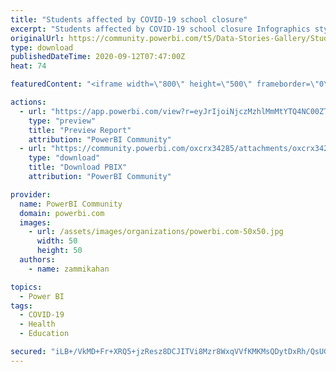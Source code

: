 ```yaml
---
title: "Students affected by COVID-19 school closure"
excerpt: "Students affected by COVID-19 school closure Infographics style dashboard. Data source: World bank - 10th September 2020 Update: PBIX file is"
originalUrl: https://community.powerbi.com/t5/Data-Stories-Gallery/Students-affected-by-COVID-19-school-closure/m-p/1366242
type: download
publishedDateTime: 2020-09-12T07:47:00Z
heat: 74

featuredContent: "<iframe width=\"800\" height=\"500\" frameborder=\"0\" src=\"https://app.powerbi.com/view?r=eyJrIjoiNjczMzhlMmMtYTQ4NC00ZTBiLWI5MzgtMjA4MmE4ZjdkYjZiIiwidCI6Ijk3YTkyYjA0LTRjODctNDM0MS05YjA4LWQ4MDUxZWY4ZGNlMiIsImMiOjh9\"></iframe>"

actions:
  - url: "https://app.powerbi.com/view?r=eyJrIjoiNjczMzhlMmMtYTQ4NC00ZTBiLWI5MzgtMjA4MmE4ZjdkYjZiIiwidCI6Ijk3YTkyYjA0LTRjODctNDM0MS05YjA4LWQ4MDUxZWY4ZGNlMiIsImMiOjh9"
    type: "preview"
    title: "Preview Report"
    attribution: "PowerBI Community"
  - url: "https://community.powerbi.com/oxcrx34285/attachments/oxcrx34285/DataStoriesGallery/4570/2/COVID-School%20Closure.pbix"
    type: "download"
    title: "Download PBIX"
    attribution: "PowerBI Community"

provider:
  name: PowerBI Community
  domain: powerbi.com
  images:
    - url: /assets/images/organizations/powerbi.com-50x50.jpg
      width: 50
      height: 50
  authors:
    - name: zammikahan

topics:
  - Power BI
tags:
  - COVID-19
  - Health
  - Education

secured: "iLB+/VkMD+Fr+XRQ5+jzResz8DCJITVi8Mzr8WxqVVfKMKMsQDytDxRh/QsUGWmYLekXDzN8xuY7B63WrDFKG4OQGKUtEPlp/GxGftb0y7jK3GIVODsyEXkH0zM/9LwHDcktu+Cab/bR4kklNlbRK4Xlix6kh5Rxn0EceLNu4xTE3TkBJ4AQ0RnwuG941u7s2xzDBySJVmaJWb5/yUDICRsIu3EWwd2qZ5GH9oSbLaOvbuDV5WWs2+7dAXJDu+QT26DIeuR1pkmt561Q6vlcMSmXy0dL9foLBKfx6l9njkqRBSZWK3Zs/oQgrPB3KtIVJRGg6iMeGZgpdZ3AbOMUq/wZCRI8gUQUYOJ5/QjY0T7ga2IA7HvtGDYQX+UWboTM1bDImtiKJL1niN+DUhD+LA==;o9jfQ+62A6h41TxP+yQqrw=="
---
```


